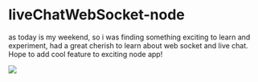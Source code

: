 # liveChatWebSocket-node
as today is my weekend, so i was finding something exciting to learn and experiment, had a great cherish to learn
about web socket and live chat. Hope to add cool feature to exciting node app!

![](https://www.youtube.com/embed/bl9Eb5R2OmM)
